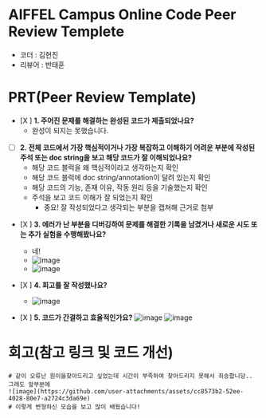 # AIFFEL Campus Online Code Peer Review Templete
- 코더 : 김현진
- 리뷰어 : 반태훈


# PRT(Peer Review Template)
- [X ]  **1. 주어진 문제를 해결하는 완성된 코드가 제출되었나요?**
    - 완성이 되지는 못했습니다.
    
- [ ]  **2. 전체 코드에서 가장 핵심적이거나 가장 복잡하고 이해하기 어려운 부분에 작성된 
주석 또는 doc string을 보고 해당 코드가 잘 이해되었나요?**
    - 해당 코드 블럭을 왜 핵심적이라고 생각하는지 확인
    - 해당 코드 블럭에 doc string/annotation이 달려 있는지 확인
    - 해당 코드의 기능, 존재 이유, 작동 원리 등을 기술했는지 확인
    - 주석을 보고 코드 이해가 잘 되었는지 확인
        - 중요! 잘 작성되었다고 생각되는 부분을 캡쳐해 근거로 첨부
        
- [X ]  **3. 에러가 난 부분을 디버깅하여 문제를 해결한 기록을 남겼거나
새로운 시도 또는 추가 실험을 수행해봤나요?**
    - 네!
    - ![image](https://github.com/user-attachments/assets/7b6e9442-c2cb-4c71-9cbc-df4c0b825dc8)
    - ![image](https://github.com/user-attachments/assets/ae4cf9eb-6131-448a-8cf5-076018514265)


        
- [X ]  **4. 회고를 잘 작성했나요?**
    - ![image](https://github.com/user-attachments/assets/801710a1-c315-4c7e-8057-c37127fab742)

        
- [X ]  **5. 코드가 간결하고 효율적인가요?**
    ![image](https://github.com/user-attachments/assets/3c4de78f-f396-4b6a-8f3f-6448b6d2d658)
    ![image](https://github.com/user-attachments/assets/a5681a3a-80d9-4b0d-8e5d-6f13776ae5e9)


# 회고(참고 링크 및 코드 개선)
```
# 같이 오류난 원이을찾아드리고 싶었는데 시간이 부족하여 찾아드리지 못해서 죄송합니당.. 그래도 앞부분에
![image](https://github.com/user-attachments/assets/cc8573b2-52ee-4028-80e7-a2724c3da69e)
# 이렇게 변형하신 모습을 보고 많이 배웠습니다!

```
